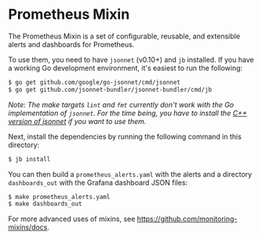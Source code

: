 # Prometheus Mixin

The Prometheus Mixin is a set of configurable, reusable, and extensible alerts
and dashboards for Prometheus.

To use them, you need to have `jsonnet` (v0.10+) and `jb` installed. If you
have a working Go development environment, it's easiest to run the following:
```bash
$ go get github.com/google/go-jsonnet/cmd/jsonnet
$ go get github.com/jsonnet-bundler/jsonnet-bundler/cmd/jb
```

_Note: The make targets `lint` and `fmt` currently don't work with the Go
implementation of `jsonnet`. For the time being, you have to install the [C++
version of jsonnet](https://github.com/google/jsonnet) if you want to use them._

Next, install the dependencies by running the following command in this
directory:
```bash
$ jb install
```

You can then build a `prometheus_alerts.yaml` with the alerts and a directory
`dashboards_out` with the Grafana dashboard JSON files:
```bash
$ make prometheus_alerts.yaml
$ make dashboards_out
```

For more advanced uses of mixins, see https://github.com/monitoring-mixins/docs.

